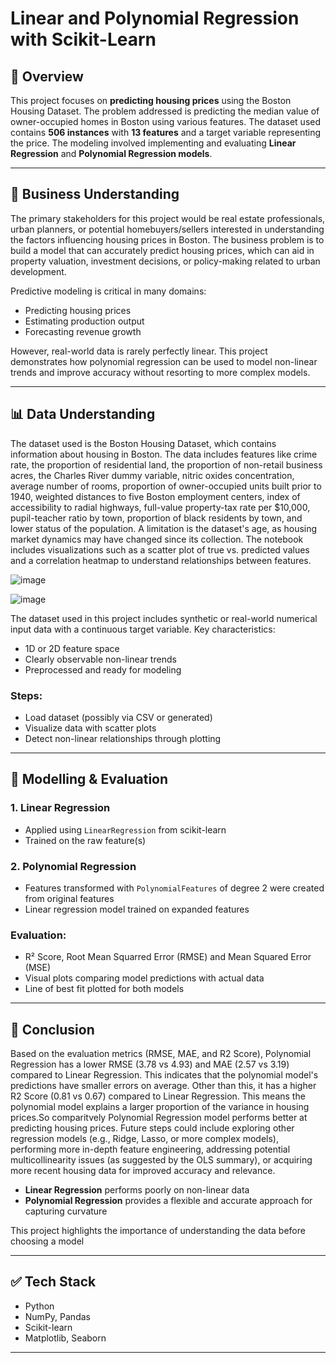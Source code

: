 
# Linear and Polynomial Regression with Scikit-Learn

## 🧾 Overview

This project focuses on **predicting housing prices** using the Boston Housing Dataset. The problem addressed is predicting the median value of owner-occupied homes in Boston using various features. The dataset used contains **506 instances** with **13 features** and a target variable representing the price. The modeling involved implementing and evaluating **Linear Regression** and **Polynomial Regression models**.

---

## 🧠 Business Understanding

The primary stakeholders for this project would be real estate professionals, urban planners, or potential homebuyers/sellers interested in understanding the factors influencing housing prices in Boston. The business problem is to build a model that can accurately predict housing prices, which can aid in property valuation, investment decisions, or policy-making related to urban development.

Predictive modeling is critical in many domains:
- Predicting housing prices
- Estimating production output
- Forecasting revenue growth

However, real-world data is rarely perfectly linear. This project demonstrates how polynomial regression can be used to model non-linear trends and improve accuracy without resorting to more complex models.

---

## 📊 Data Understanding

The dataset used is the Boston Housing Dataset, which contains information about housing in Boston. The data includes features like crime rate, the proportion of residential land, the proportion of non-retail business acres, the Charles River dummy variable, nitric oxides concentration, average number of rooms, proportion of owner-occupied units built prior to 1940, weighted distances to five Boston employment centers, index of accessibility to radial highways, full-value property-tax rate per $10,000, pupil-teacher ratio by town, proportion of black residents by town, and lower status of the population. A limitation is the dataset's age, as housing market dynamics may have changed since its collection. The notebook includes visualizations such as a scatter plot of true vs. predicted values and a correlation heatmap to understand relationships between features.

![image](https://github.com/user-attachments/assets/5b118bc3-d681-46e8-83f2-d15cddbfec3b)

![image](https://github.com/user-attachments/assets/109f6fac-3398-418a-8b64-00e80332a62a)



The dataset used in this project includes synthetic or real-world numerical input data with a continuous target variable. Key characteristics:
- 1D or 2D feature space
- Clearly observable non-linear trends
- Preprocessed and ready for modeling

### Steps:
- Load dataset (possibly via CSV or generated)
- Visualize data with scatter plots
- Detect non-linear relationships through plotting

---

## 🤖 Modelling & Evaluation

### 1. Linear Regression
- Applied using `LinearRegression` from scikit-learn
- Trained on the raw feature(s)

### 2. Polynomial Regression
- Features transformed with `PolynomialFeatures` of degree 2 were created from original features
- Linear regression model trained on expanded features

### Evaluation:
- R² Score, Root Mean Squarred Error (RMSE) and Mean Squared Error (MSE)
- Visual plots comparing model predictions with actual data
- Line of best fit plotted for both models

---

## 📌 Conclusion
Based on the evaluation metrics (RMSE, MAE, and R2 Score), Polynomial Regression has a lower RMSE (3.78 vs 4.93) and MAE (2.57 vs 3.19) compared to Linear Regression. This indicates that the polynomial model's predictions have smaller errors on average. Other than this, it has a higher R2 Score (0.81 vs 0.67) compared to Linear Regression. This means the polynomial model explains a larger proportion of the variance in housing prices.So comparitvely Polynomial Regression model performs better at predicting housing prices.  Future steps could include exploring other regression models (e.g., Ridge, Lasso, or more complex models), performing more in-depth feature engineering, addressing potential multicollinearity issues (as suggested by the OLS summary), or acquiring more recent housing data for improved accuracy and relevance.

- **Linear Regression** performs poorly on non-linear data
- **Polynomial Regression** provides a flexible and accurate approach for capturing curvature

This project highlights the importance of understanding the data before choosing a model

---

## ✅ Tech Stack

- Python
- NumPy, Pandas
- Scikit-learn
- Matplotlib, Seaborn

---

